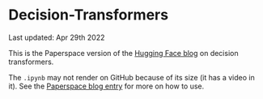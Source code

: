 # Decision-Transformers

Last updated: Apr 29th 2022

This is the Paperspace version of the [Hugging Face blog](https://huggingface.co/blog/decision-transformers) on decision transformers.

The `.ipynb` may not render on GitHub because of its size (it has a video in it). See the [Paperspace blog entry](https://blog.paperspace.com/decision-transformers-with-hugging-face/) for more on how to use.
